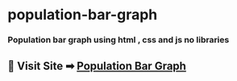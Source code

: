 # population-bar-graph
### Population bar graph using html , css and js no libraries

## 📌 Visit Site ➡ [Population Bar Graph](https://bargraphbyabhask.netlify.app/)

